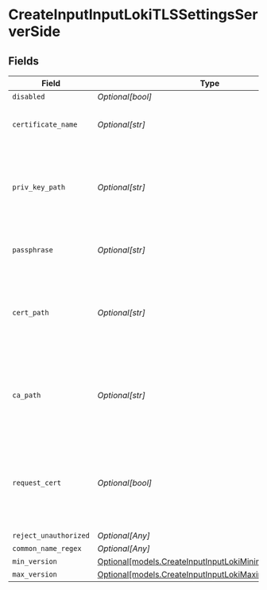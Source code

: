# CreateInputInputLokiTLSSettingsServerSide


## Fields

| Field                                                                                                        | Type                                                                                                         | Required                                                                                                     | Description                                                                                                  |
| ------------------------------------------------------------------------------------------------------------ | ------------------------------------------------------------------------------------------------------------ | ------------------------------------------------------------------------------------------------------------ | ------------------------------------------------------------------------------------------------------------ |
| `disabled`                                                                                                   | *Optional[bool]*                                                                                             | :heavy_minus_sign:                                                                                           | N/A                                                                                                          |
| `certificate_name`                                                                                           | *Optional[str]*                                                                                              | :heavy_minus_sign:                                                                                           | The name of the predefined certificate                                                                       |
| `priv_key_path`                                                                                              | *Optional[str]*                                                                                              | :heavy_minus_sign:                                                                                           | Path on server containing the private key to use. PEM format. Can reference $ENV_VARS.                       |
| `passphrase`                                                                                                 | *Optional[str]*                                                                                              | :heavy_minus_sign:                                                                                           | Passphrase to use to decrypt private key                                                                     |
| `cert_path`                                                                                                  | *Optional[str]*                                                                                              | :heavy_minus_sign:                                                                                           | Path on server containing certificates to use. PEM format. Can reference $ENV_VARS.                          |
| `ca_path`                                                                                                    | *Optional[str]*                                                                                              | :heavy_minus_sign:                                                                                           | Path on server containing CA certificates to use. PEM format. Can reference $ENV_VARS.                       |
| `request_cert`                                                                                               | *Optional[bool]*                                                                                             | :heavy_minus_sign:                                                                                           | Require clients to present their certificates. Used to perform client authentication using SSL certs.        |
| `reject_unauthorized`                                                                                        | *Optional[Any]*                                                                                              | :heavy_minus_sign:                                                                                           | N/A                                                                                                          |
| `common_name_regex`                                                                                          | *Optional[Any]*                                                                                              | :heavy_minus_sign:                                                                                           | N/A                                                                                                          |
| `min_version`                                                                                                | [Optional[models.CreateInputInputLokiMinimumTLSVersion]](../models/createinputinputlokiminimumtlsversion.md) | :heavy_minus_sign:                                                                                           | N/A                                                                                                          |
| `max_version`                                                                                                | [Optional[models.CreateInputInputLokiMaximumTLSVersion]](../models/createinputinputlokimaximumtlsversion.md) | :heavy_minus_sign:                                                                                           | N/A                                                                                                          |
